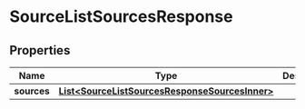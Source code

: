 

# SourceListSourcesResponse


## Properties

| Name | Type | Description | Notes |
|------------ | ------------- | ------------- | -------------|
|**sources** | [**List&lt;SourceListSourcesResponseSourcesInner&gt;**](SourceListSourcesResponseSourcesInner.md) |  |  [optional] |



